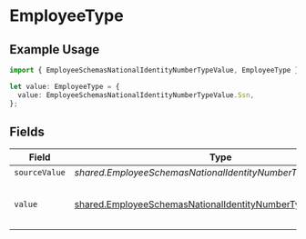# EmployeeType

## Example Usage

```typescript
import { EmployeeSchemasNationalIdentityNumberTypeValue, EmployeeType } from "@stackone/stackone-client-ts/sdk/models/shared";

let value: EmployeeType = {
  value: EmployeeSchemasNationalIdentityNumberTypeValue.Ssn,
};
```

## Fields

| Field                                                                                                                                 | Type                                                                                                                                  | Required                                                                                                                              | Description                                                                                                                           | Example                                                                                                                               |
| ------------------------------------------------------------------------------------------------------------------------------------- | ------------------------------------------------------------------------------------------------------------------------------------- | ------------------------------------------------------------------------------------------------------------------------------------- | ------------------------------------------------------------------------------------------------------------------------------------- | ------------------------------------------------------------------------------------------------------------------------------------- |
| `sourceValue`                                                                                                                         | *shared.EmployeeSchemasNationalIdentityNumberTypeSourceValue*                                                                         | :heavy_minus_sign:                                                                                                                    | N/A                                                                                                                                   |                                                                                                                                       |
| `value`                                                                                                                               | [shared.EmployeeSchemasNationalIdentityNumberTypeValue](../../../sdk/models/shared/employeeschemasnationalidentitynumbertypevalue.md) | :heavy_minus_sign:                                                                                                                    | The type of the national identity number                                                                                              | ssn                                                                                                                                   |